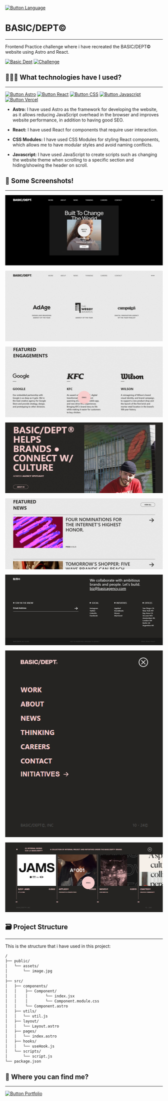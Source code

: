 [Button Language]: https://img.shields.io/badge/Read%20In%20English-000000?style=for-the-badge

[![Button Language]](https://github.com/MartinWebDev95/BasicDept/blob/master/README.en.md)

# BASIC/DEPT&COPY;                              
---

[Basic Dept]: https://img.shields.io/badge/BASIC%20DEPT&COPY;-000000?style=for-the-badge
[Challenge]: https://img.shields.io/badge/Frontend%20Practice%20Challenge-000000?style=for-the-badge

Frontend Practice challenge where i have recreated the BASIC/DEPT&COPY; website using Astro and React.

[![Basic Dept]](https://basicdept-gamma.vercel.app/)
[![Challenge]](https://www.frontendpractice.com/projects/basic)

## 👨🏽‍💻 What technologies have I used?
---

[Button Vercel]: https://img.shields.io/badge/Deploy%20on%20Vercel-000000?style=for-the-badge&logo=vercel
[Button Astro]: https://img.shields.io/badge/Astro-000000?style=for-the-badge&logoColor=ffff&logo=astro
[Button React]: https://img.shields.io/badge/React-000000?style=for-the-badge&logo=react
[Button CSS]: https://img.shields.io/badge/CSS%20Modules-000000?style=for-the-badge&logo=css
[Button Javascript]: https://img.shields.io/badge/Javascript-000000?style=for-the-badge&logo=javascript
[Button Highcharts]: https://img.shields.io/badge/Highcharts-000000?style=for-the-badge

[![Button Astro]](https://astro.build/)
[![Button React]](https://react.dev/)
[![Button CSS]]()
[![Button Javascript]](https://developer.mozilla.org/es/docs/Learn_web_development/Core/Scripting/What_is_JavaScript)
[![Button Vercel]](https://vercel.com/)

- **Astro:** I have used Astro as the framework for developing the website, as it allows reducing JavaScript overhead in the browser and improves website performance, in addition to having good SEO.

- **React:** I have used React for components that require user interaction.

- **CSS Modules:** I have used CSS Modules for styling React components, which allows me to have modular styles and avoid naming conflicts.

- **Javascript:** I have used JavaScript to create scripts such as changing the website theme when scrolling to a specific section and hiding/showing the header on scroll.

## 📸 Some Screenshots!
---

![Hero Section Screenshot](https://github.com/MartinWebDev95/BasicDept/blob/master/public/screenshots/heroSection.png)

![Header Screenshot](https://github.com/MartinWebDev95/BasicDept/blob/master/public/screenshots/header.png)

![Featured Engagement Screenshot](https://github.com/MartinWebDev95/BasicDept/blob/master/public/screenshots/featuredEngagements.png)

![Brands Screenshot](https://github.com/MartinWebDev95/BasicDept/blob/master/public/screenshots/brands.png)

![Featured News Screenshot](https://github.com/MartinWebDev95/BasicDept/blob/master/public/screenshots/featuredNews.png)

![Footer Screenshot](https://github.com/MartinWebDev95/BasicDept/blob/master/public/screenshots/footer.png)

![Menu Mobile Screenshot](https://github.com/MartinWebDev95/BasicDept/blob/master/public/screenshots/menuMobile.png)

![Horizontal Menu Screenshot](https://github.com/MartinWebDev95/BasicDept/blob/master/public/screenshots/horizontalMenu.png)

## 🗃️ Project Structure
---

This is the structure that i have used in this project:

```
/
├── public/
│   └── assets/          
│       └── image.jpg
│
├── src/
│   ├── components/
│   │    ├── Component/
│   │    │        └── index.jsx
│   │    │        └── Component.module.css  
│   │    └── Component.astro
│   ├── utils/
│   │   └── util.js
│   ├── layout/
│   │   └── Layout.astro
│   ├── pages/
│   │   └── index.astro
│   ├── hooks/
│   │   └── useHook.js
│   └── scripts/
│       └── script.js 
└── package.json
```

## 👀 Where you can find me?
---

[Button Portfolio]: https://img.shields.io/badge/Visit%20my%20Portfolio-000000?style=for-the-badge

[![Button Portfolio]](https://portfolio-martinwebdev95.vercel.app/en)